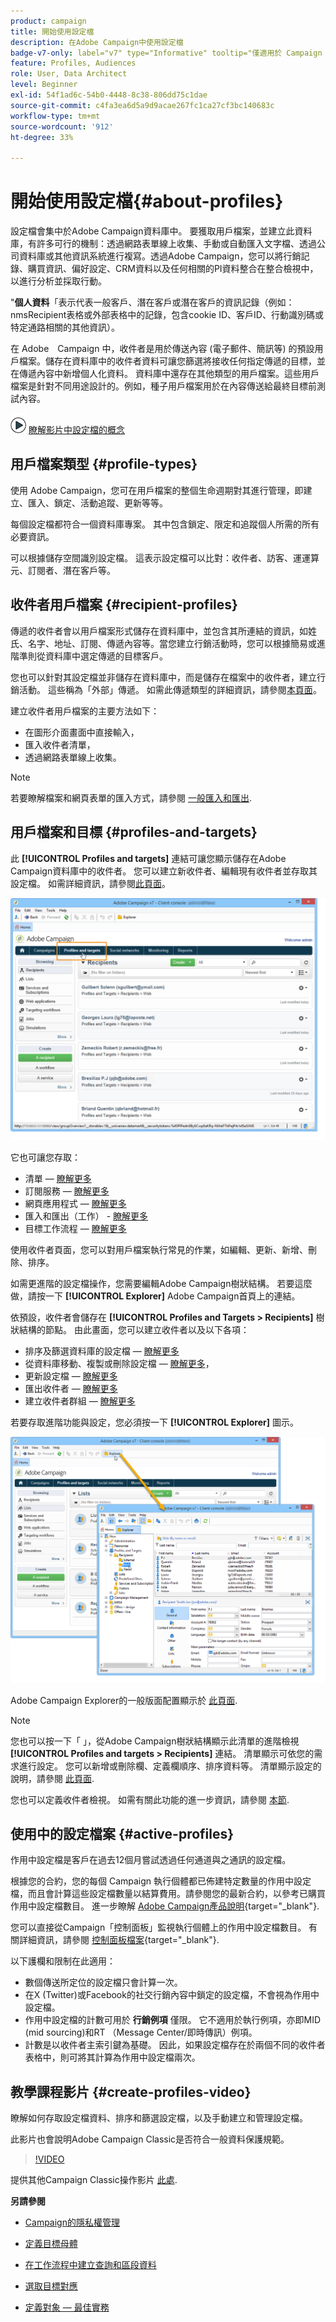 ```yaml
---
product: campaign
title: 開始使用設定檔
description: 在Adobe Campaign中使用設定檔
badge-v7-only: label="v7" type="Informative" tooltip="僅適用於 Campaign Classic v7"
feature: Profiles, Audiences
role: User, Data Architect
level: Beginner
exl-id: 54f1ad6c-54b0-4448-8c38-806dd75c1dae
source-git-commit: c4fa3ea6d5a9d9acae267fc1ca27cf3bc140683c
workflow-type: tm+mt
source-wordcount: '912'
ht-degree: 33%

---
```


# 開始使用設定檔{#about-profiles}



設定檔會集中於Adobe Campaign資料庫中。 要獲取用戶檔案，並建立此資料庫，有許多可行的機制：透過網路表單線上收集、手動或自動匯入文字檔、透過公司資料庫或其他資訊系統進行複寫。透過Adobe Campaign，您可以將行銷記錄、購買資訊、偏好設定、CRM資料以及任何相關的PI資料整合在整合檢視中，以進行分析並採取行動。

&quot;**個人資料**「表示代表一般客戶、潛在客戶或潛在客戶的資訊記錄（例如：nmsRecipient表格或外部表格中的記錄，包含cookie ID、客戶ID、行動識別碼或特定通路相關的其他資訊）。

在 Adobe　Campaign 中，收件者是用於傳送內容 (電子郵件、簡訊等) 的預設用戶檔案。儲存在資料庫中的收件者資料可讓您篩選將接收任何指定傳遞的目標，並在傳遞內容中新增個人化資料。 資料庫中還存在其他類型的用戶檔案。這些用戶檔案是針對不同用途設計的。例如，種子用戶檔案用於在內容傳送給最終目標前測試內容。

![](assets/do-not-localize/how-to-video.png) [瞭解影片中設定檔的概念](#create-profiles-video)

## 用戶檔案類型 {#profile-types}

使用 Adobe Campaign，您可在用戶檔案的整個生命週期對其進行管理，即建立、匯入、鎖定、活動追蹤、更新等等。

每個設定檔都符合一個資料庫專案。 其中包含鎖定、限定和追蹤個人所需的所有必要資訊。

可以根據儲存空間識別設定檔。 這表示設定檔可以比對：收件者、訪客、運運算元、訂閱者、潛在客戶等。

## 收件者用戶檔案 {#recipient-profiles}

傳遞的收件者會以用戶檔案形式儲存在資料庫中，並包含其所連結的資訊，如姓氏、名字、地址、訂閱、傳遞內容等。當您建立行銷活動時，您可以根據簡易或進階準則從資料庫中選定傳遞的目標客戶。

您也可以針對其設定檔並非儲存在資料庫中，而是儲存在檔案中的收件者，建立行銷活動。 這些稱為「外部」傳遞。 如需此傳遞類型的詳細資訊，請參閱[本頁面](../../delivery/using/steps-defining-the-target-population.md#selecting-external-recipients)。

建立收件者用戶檔案的主要方法如下：

* 在圖形介面畫面中直接輸入，
* 匯入收件者清單，
* 透過網路表單線上收集。

>[!NOTE]
>
>若要瞭解檔案和網頁表單的匯入方式，請參閱 [一般匯入和匯出](../../platform/using/get-started-data-import-export.md).

## 用戶檔案和目標 {#profiles-and-targets}

此 **[!UICONTROL Profiles and targets]** 連結可讓您顯示儲存在Adobe Campaign資料庫中的收件者。 您可以建立新收件者、編輯現有收件者並存取其設定檔。 如需詳細資訊，請參閱[此頁面](../../platform/using/editing-a-profile.md)。

![](assets/d_ncs_user_interface_target_link.png)

它也可讓您存取：

* 清單 —  [瞭解更多](../../platform/using/creating-and-managing-lists.md)
* 訂閱服務 —  [瞭解更多](../../delivery/using/managing-subscriptions.md)
* 網頁應用程式 —  [瞭解更多](../../web/using/about-web-applications.md)
* 匯入和匯出（工作） - [瞭解更多](../../platform/using/about-generic-imports-exports.md)
* 目標工作流程 —  [瞭解更多](../../workflow/using/building-a-workflow.md#implementation-steps-)

使用收件者頁面，您可以對用戶檔案執行常見的作業，如編輯、更新、新增、刪除、排序。

如需更進階的設定檔操作，您需要編輯Adobe Campaign樹狀結構。 若要這麼做，請按一下 **[!UICONTROL Explorer]** Adobe Campaign首頁上的連結。

依預設，收件者會儲存在 **[!UICONTROL Profiles and Targets > Recipients]** 樹狀結構的節點。 由此畫面，您可以建立收件者以及以下各項：

* 排序及篩選資料庫的設定檔 —  [瞭解更多](../../platform/using/filtering-options.md)
* 從資料庫移動、複製或刪除設定檔 —  [瞭解更多](../../platform/using/managing-profiles.md)，
* 更新設定檔 —  [瞭解更多](../../platform/using/updating-data.md)
* 匯出收件者 —  [瞭解更多](../../platform/using/exporting-and-importing-profiles.md)
* 建立收件者群組 —  [瞭解更多](../../platform/using/creating-and-managing-lists.md)

若要存取進階功能與設定，您必須按一下 **[!UICONTROL Explorer]** 圖示。

![](assets/d_ncs_user_interface01.png)

Adobe Campaign Explorer的一般版面配置顯示於 [此頁面](../../platform/using/adobe-campaign-explorer.md).

>[!NOTE]
>
>您也可以按一下「 」，從Adobe Campaign樹狀結構顯示此清單的進階檢視 **[!UICONTROL Profiles and targets > Recipients]** 連結。 清單顯示可依您的需求進行設定。 您可以新增或刪除欄、定義欄順序、排序資料等。 清單顯示設定的說明，請參閱 [此頁面](../../platform/using/adobe-campaign-ui-lists.md).
>
>您也可以定義收件者檢視。 如需有關此功能的進一步資訊，請參閱 [本節](../../platform/using/access-management-folders.md).

## 使用中的設定檔案 {#active-profiles}

作用中設定檔是客戶在過去12個月嘗試透過任何通道與之通訊的設定檔。

根據您的合約，您的每個 Campaign 執行個體都已佈建特定數量的作用中設定檔，而且會計算這些設定檔數量以結算費用。請參閱您的最新合約，以參考已購買作用中設定檔數目。 進一步瞭解 [Adobe Campaign產品說明](https://helpx.adobe.com/tw/legal/product-descriptions/adobe-campaign-managed-cloud-services.html){target="_blank"}.

您可以直接從Campaign「控制面板」監視執行個體上的作用中設定檔數目。 有關詳細資訊，請參閱 [控制面板檔案](https://experienceleague.adobe.com/docs/control-panel/using/performance-monitoring/active-profiles-monitoring.html){target="_blank"}.

以下護欄和限制在此適用：

* 數個傳送所定位的設定檔只會計算一次。
* 在X (Twitter)或Facebook的社交行銷內容中鎖定的設定檔，不會視為作用中設定檔。
* 作用中設定檔的計數可用於 **行銷例項** 僅限。 它不適用於執行例項，亦即MID (mid sourcing)和RT （Message Center/即時傳訊）例項。
* 計數是以收件者主索引鍵為基礎。 因此，如果設定檔存在於兩個不同的收件者表格中，則可將其計算為作用中設定檔兩次。


## 教學課程影片 {#create-profiles-video}

瞭解如何存取設定檔資料、排序和篩選設定檔，以及手動建立和管理設定檔。

此影片也會說明Adobe Campaign Classic是否符合一般資料保護規範。

>[!VIDEO](https://video.tv.adobe.com/v/35611?quality=12)

提供其他Campaign Classic操作影片 [此處](https://experienceleague.adobe.com/docs/campaign-classic-learn/tutorials/overview.html?lang=zh-Hant).

**另請參閱**

* [Campaign的隱私權管理](https://helpx.adobe.com/tw/campaign/kb/acc-privacy.html)

* [定義目標母體](../../delivery/using/define-the-right-audience.md)

* [在工作流程中建立查詢和區段資料](../../workflow/using/targeting-data.md)

* [選取目標對應](../../delivery/using/selecting-a-target-mapping.md)

* [定義對象 — 最佳實務](../../delivery/using/define-the-right-audience.md)
